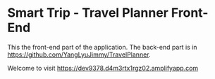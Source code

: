 # Smart Trip - Travel Planner Front-End

This the front-end part of the application. The back-end part is in https://github.com/YangLyuJimmy/TravelPlanner.

Welcome to visit https://dev9378.d4m3rtx1rgz02.amplifyapp.com
